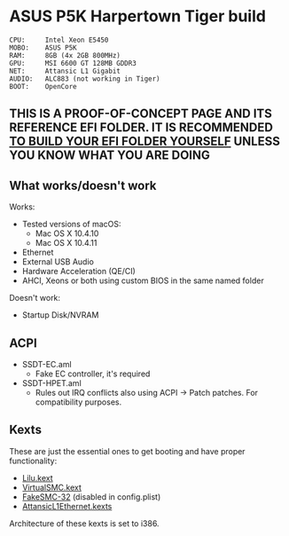 # ASUS P5K Harpertown Tiger build

```
CPU:     Intel Xeon E5450
MOBO:    ASUS P5K
RAM:     8GB (4x 2GB 800MHz)
GPU:     MSI 6600 GT 128MB GDDR3
NET:     Attansic L1 Gigabit
AUDIO:   ALC883 (not working in Tiger)
BOOT:    OpenCore
```

## THIS IS A PROOF-OF-CONCEPT PAGE AND ITS REFERENCE EFI FOLDER. IT IS RECOMMENDED [TO BUILD YOUR EFI FOLDER YOURSELF](https://dortania.github.io/OpenCore-Install-Guide/) UNLESS YOU KNOW WHAT YOU ARE DOING

## What works/doesn't work

Works:

* Tested versions of macOS:
  * Mac OS X 10.4.10
  * Mac OS X 10.4.11
* Ethernet
* External USB Audio
* Hardware Acceleration (QE/CI)
* AHCI, Xeons or both using custom BIOS in the same named folder

Doesn't work:

* Startup Disk/NVRAM

## ACPI

* SSDT-EC.aml
  * Fake EC controller, it's required
* SSDT-HPET.aml
  * Rules out IRQ conflicts also using ACPI -> Patch patches. For compatibility purposes.

## Kexts

These are just the essential ones to get booting and have proper functionality:

* [Lilu.kext](https://github.com/acidanthera/Lilu/releases)
* [VirtualSMC.kext](https://github.com/acidanthera/VirtualSMC/releases)
* [FakeSMC-32](https://github.com/khronokernel/Legacy-Kexts/blob/master/32Bit-only/Zip/FakeSMC-32.kext.zip) (disabled in config.plist)
* [AttansicL1Ethernet.kexts](https://storage.googleapis.com/google-code-archive-downloads/v2/code.google.com/iats/Atl1kext20080413.zip)

Architecture of these kexts is set to i386.
